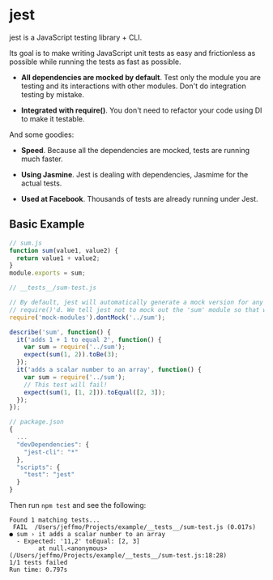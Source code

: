 # jest

jest is a JavaScript testing library + CLI.

Its goal is to make writing JavaScript unit tests as easy and frictionless as possible while running the tests as fast as possible.

- **All dependencies are mocked by default**. Test only the module you are testing and its interactions with other modules. Don't do integration testing by mistake.

- **Integrated with require()**. You don't need to refactor your code using DI to make it testable.

And some goodies:

- **Speed**. Because all the dependencies are mocked, tests are running much faster.

- **Using Jasmine**. Jest is dealing with dependencies, Jasmime for the actual tests.

- **Used at Facebook**. Thousands of tests are already running under Jest.


## Basic Example

```js
// sum.js
function sum(value1, value2) {
  return value1 + value2;
}
module.exports = sum;
```

```js
// __tests__/sum-test.js

// By default, jest will automatically generate a mock version for any module when it is
// require()'d. We tell jest not to mock out the 'sum' module so that we can test it.
require('mock-modules').dontMock('../sum');

describe('sum', function() {
  it('adds 1 + 1 to equal 2', function() {
    var sum = require('../sum');
    expect(sum(1, 2)).toBe(3);
  });
  it('adds a scalar number to an array', function() {
    var sum = require('../sum');
    // This test will fail!
    expect(sum(1, [1, 2])).toEqual([2, 3]);
  });
});
```

```js
// package.json
{
  ...
  "devDependencies": {
    "jest-cli": "*"
  },
  "scripts": {
    "test": "jest"
  }
}
```

Then run `npm test` and see the following:
```
Found 1 matching tests...
 FAIL  /Users/jeffmo/Projects/example/__tests__/sum-test.js (0.017s)
● sum › it adds a scalar number to an array
  - Expected: '11,2' toEqual: [2, 3]
        at null.<anonymous> (/Users/jeffmo/Projects/example/__tests__/sum-test.js:18:28)
1/1 tests failed
Run time: 0.797s
```
